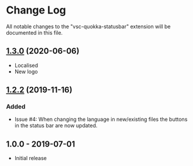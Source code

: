 # Change Log

All notable changes to the "vsc-quokka-statusbar" extension will be documented in this file.


## [1.3.0](https://github.com/sketchbuch/vsc-quokka-statusbar/compare/v1.2.2...v1.3.0) (2020-06-06)

- Localised
- New logo

## [1.2.2](https://github.com/sketchbuch/vsc-quokka-statusbar/compare/v1.0.0...v1.2.2) (2019-11-16)

### Added
- Issue #4: When changing the language in new/existing files the buttons in the status bar are now updated.

## 1.0.0 - 2019-07-01

- Initial release
